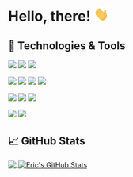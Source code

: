 # Hello, there! <img src="https://raw.githubusercontent.com/xPand4B/xPand4B/master/wave.gif" width="30px">

## 🔧 Technologies & Tools
![](https://img.shields.io/badge/Frameworks-Laravel-informational?style=flat&logo=laravel&logoColor=white&color=EF3A2D)
![](https://img.shields.io/badge/Frameworks-Symfony-informational?style=flat&logo=symfony&logoColor=white&color=202227)
![](https://img.shields.io/badge/Frameworks-Shopware-informational?style=flat&logo=shopware&logoColor=white&color=189EFF)

![](https://img.shields.io/badge/Code-PHP-informational?style=flat&logo=php&logoColor=white&color=777BB3)
![](https://img.shields.io/badge/Code-JavaScript-informational?style=flat&logo=javascript&logoColor=white&color=F7E018)
![](https://img.shields.io/badge/Code-Vue-informational?style=flat&logo=vue.js&logoColor=white&color=3FBA84)
![](https://img.shields.io/badge/Code-CSharp-informational?style=flat&logo=c-sharp&logoColor=white&color=A076DB)

![](https://img.shields.io/badge/Tools-Docker-informational?style=flat&logo=docker&logoColor=white&color=066DA5)
![](https://img.shields.io/badge/Tools-Valet-informational?style=flat&logo=laravel&logoColor=white&color=2bbc8a)
![](https://img.shields.io/badge/Shell-Bash-informational?style=flat&logo=gnu-bash&logoColor=white&color=282D30)

![](https://img.shields.io/badge/OS-Linux-informational?style=flat&logo=linux&logoColor=white&color=2bbc8a)
![](https://img.shields.io/badge/OS-MacOS-informational?style=flat&logo=macos&logoColor=white&color=2bbc8a)

## &#x1f4c8; GitHub Stats

<a href="https://github.com/xPand4B/xPand4B">
  <img align="center" src="https://github-readme-stats.vercel.app/api/top-langs/?username=xPand4B&hide=css,html&title_color=ffffff&text_color=c9cacc&icon_color=2bbc8a&bg_color=1d1f21&langs_count=3" />
</a>
<a href="https://github.com/xPand4B/xPand4B">
  <img align="center" src="https://github-readme-stats.vercel.app/api?username=xPand4B&show_icons=true&line_height=27&count_private=true&title_color=ffffff&text_color=c9cacc&icon_color=2bbc8a&bg_color=1d1f21" alt="Eric's GitHub Stats" />
</a>
